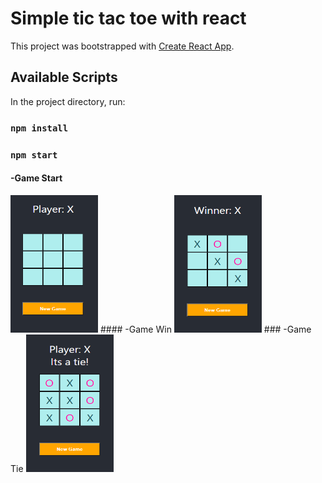 # Simple tic tac toe with react

This project was bootstrapped with [Create React App](https://github.com/facebook/create-react-app).

## Available Scripts

In the project directory, run:

### `npm install`
### `npm start`

#### -Game Start
<img src="https://github.com/athangk/my-tic-tac-toe/blob/main/Capture1.PNG" width="140" height="220">
#### -Game Win
<img src="https://github.com/athangk/my-tic-tac-toe/blob/main/Capture2_Resized.PNG" width="140" height="220">
### -Game Tie
<img src="https://github.com/athangk/my-tic-tac-toe/blob/main/Capture3_Resized.PNG" width="140" height="220">
